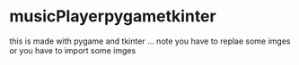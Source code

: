 # musicPlayerpygametkinter
this is made with pygame and tkinter ... note you have to replae some imges or you have to import some imges
